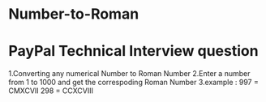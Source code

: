 # Number-to-Roman
# PayPal Technical Interview question
1.Converting any numerical Number to Roman Number
2.Enter a number from 1 to 1000 and get the correspoding Roman Number
3.example : 997 = CMXCVII
          298 = CCXCVIII
